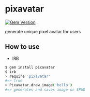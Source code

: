# pixavatar

[![Gem Version](https://badge.fury.io/rb/pixavatar.svg)](https://badge.fury.io/rb/pixavatar)

generate unique pixel avatar for users

## How to use

- IRB

```bash
$ gem install pixavatar
$ irb
> require 'pixavatar'
#=> true
> Pixavatar.draw_image('hello')
#=> generates and saves image on $PWD
```



